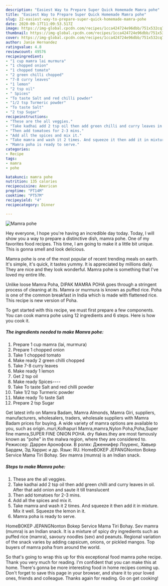 ```yaml
---
description: "Easiest Way to Prepare Super Quick Homemade Mamra pohe"
title: "Easiest Way to Prepare Super Quick Homemade Mamra pohe"
slug: 22-easiest-way-to-prepare-super-quick-homemade-mamra-pohe
date: 2020-09-17T11:09:53.517Z
image: https://img-global.cpcdn.com/recipes/1cca424724e96dbb/751x532cq70/mamra-pohe-recipe-main-photo.jpg
thumbnail: https://img-global.cpcdn.com/recipes/1cca424724e96dbb/751x532cq70/mamra-pohe-recipe-main-photo.jpg
cover: https://img-global.cpcdn.com/recipes/1cca424724e96dbb/751x532cq70/mamra-pohe-recipe-main-photo.jpg
author: Janie Hernandez
ratingvalue: 4.8
reviewcount: 49576
recipeingredient:
- "1 cup mamra lai murmura"
- "1 chopped onion"
- "1 chopped tomato"
- "2 green chilli chopped"
- "7-8 curry leaves"
- "1 lemon"
- "2 tsp oil"
- " Spices"
- "To taste Salt and red chilli powder"
- "1/2 tsp Turmeric powder"
- "To taste Salt"
- "2 tsp Sugar"
recipeinstructions:
- "These are the all veggies."
- "Take kadhai add 2 tsp oil then add green chilli and curry leaves in oil. After that add onion and saute it till translucent"
- "Then add tomatoes for 2-3 mins."
- "Add all the spices and mix it."
- "Take mamra and wash it 2 times. And squeeze it then add it in mixture. Mix it well. Squeeze the lemon in it."
- "Mamra poha is ready to serve."
categories:
- Recipe
tags:
- mamra
- pohe

katakunci: mamra pohe 
nutrition: 135 calories
recipecuisine: American
preptime: "PT14M"
cooktime: "PT57M"
recipeyield: "4"
recipecategory: Dinner

---
```



![Mamra pohe](https://img-global.cpcdn.com/recipes/1cca424724e96dbb/751x532cq70/mamra-pohe-recipe-main-photo.jpg)

Hey everyone, I hope you're having an incredible day today. Today, I will show you a way to prepare a distinctive dish, mamra pohe. One of my favorites food recipes. This time, I am going to make it a little bit unique. This is gonna smell and look delicious.

Mamra pohe is one of the most popular of recent trending meals on earth. It's simple, it's quick, it tastes yummy. It is appreciated by millions daily. They are nice and they look wonderful. Mamra pohe is something that I've loved my entire life.

Unlike loose Mamra Poha, DIPAK MAMRA POHA goes through a stringent process of cleaning at its. Mamra or murmura is known as puffed rice. Poha is one of the common breakfast in India which is made with flattened rice. This recipe is new version of Poha.


To get started with this recipe, we must first prepare a few components. You can cook mamra pohe using 12 ingredients and 6 steps. Here is how you cook it.

<!--inarticleads1-->

##### The ingredients needed to make Mamra pohe:

1. Prepare 1 cup mamra (lai, murmura)
1. Prepare 1 chopped onion
1. Take 1 chopped tomato
1. Make ready 2 green chilli chopped
1. Take 7-8 curry leaves
1. Make ready 1 lemon
1. Get 2 tsp oil
1. Make ready  Spices----
1. Take To taste Salt and red chilli powder
1. Take 1/2 tsp Turmeric powder
1. Make ready To taste Salt
1. Prepare 2 tsp Sugar


Get latest info on Mamra Badam, Mamra Almonds, Mamra Giri, suppliers, manufacturers, wholesalers, traders, wholesale suppliers with Mamra Badam prices for buying. A wide variety of mamra options are available to you, such as origin..muri,Kolhapuri Mamra,mamra,Nylon Poha,Poha,Super fine mamra,SUPER FINE ONION POHA. dry flakes.they are most famously known as &#34;pohe&#34; in the malwa region, where they are considered to. Режиссер: Даррен Аронофски. В ролях: Дженнифер Лоуренс, Хавьер Бардем, Эд Харрис и др. Язык: RU. HomeBOKEP JEPANGNonton Bokep Service Mama Tiri Bohay. Sev mamra (mumra) is an Indian snack. 

<!--inarticleads2-->

##### Steps to make Mamra pohe:

1. These are the all veggies.
1. Take kadhai add 2 tsp oil then add green chilli and curry leaves in oil. After that add onion and saute it till translucent
1. Then add tomatoes for 2-3 mins.
1. Add all the spices and mix it.
1. Take mamra and wash it 2 times. And squeeze it then add it in mixture. Mix it well. Squeeze the lemon in it.
1. Mamra poha is ready to serve.


HomeBOKEP JEPANGNonton Bokep Service Mama Tiri Bohay. Sev mamra (mumra) is an Indian snack. It is a mixture of spicy dry ingredients such as puffed rice (mamra), savoury noodles (sev) and peanuts. Regional variation of the snack varies by adding capsicum, onions, or pickled mangos. Top buyers of mamra poha from around the world. 

So that's going to wrap this up for this exceptional food mamra pohe recipe. Thank you very much for reading. I'm confident that you can make this at home. There's gonna be more interesting food in home recipes coming up. Don't forget to save this page in your browser, and share it to your loved ones, friends and colleague. Thanks again for reading. Go on get cooking!
